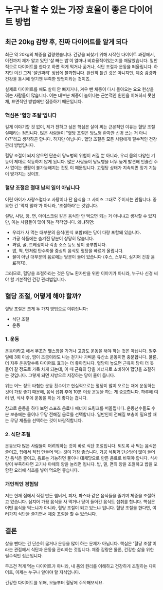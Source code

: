 <!--
{
  "title": "누구나 할 수 있는 가장 효율이 좋은 다이어트 방법",
  "time": "2025-04-15T03:06:00.000Z",
  "description": "누구나 할 수 있는 가장 효율이 좋은 다이어트 방법 최근 20kg 감량 후, 진짜 다이어트를 알게 되다 최근 약 20kg의 체중을 감량했습니다. 건강을 되찾기 위해 시작한 다이어트 과정에서, 이전까지 제가 알고 있던 ‘살 빼는 법’이 얼마나 비효율적이었는지를 깨달았습니다. 일반적으로 다이어트를 한다고 하면 적게 먹거나 굶거나, 식단 조절과 운동을 떠올립니다. 하지만..."
}
-->

# 누구나 할 수 있는 가장 효율이 좋은 다이어트 방법

## 최근 20kg 감량 후, 진짜 다이어트를 알게 되다

최근 약 20kg의 체중을 감량했습니다. 건강을 되찾기 위해 시작한 다이어트 과정에서, 이전까지 제가 알고 있던 ‘살 빼는 법’이 얼마나 비효율적이었는지를 깨달았습니다. 일반적으로 다이어트를 한다고 하면 적게 먹거나 굶거나, 식단 조절과 운동을 떠올립니다. 하지만 이건 그저 '절반짜리' 정답에 불과합니다. 완전히 틀린 것은 아니지만, 체중 감량과 건강을 동시에 얻기엔 부족한 방법이라는 것이죠.

실제로 다이어트를 해도 살이 안 빠지거나, 겨우 뺀 체중이 다시 돌아오는 요요 현상을 겪는 사람들이 많습니다. 이는 대부분 체중이 늘어나는 근본적인 원인을 이해하지 못한 채, 표면적인 방법에만 집중하기 때문입니다.

### 핵심은 '혈당 조절'입니다
길게 이야기할 것 없이, 제가 전하고 싶은 핵심은 살이 찌는 근본적인 이유는 혈당 조절 실패라는 점입니다. 많은 사람들이 "혈당 조절은 당뇨병 환자만 신경 쓰는 거 아니야?"라고 생각하곤 합니다. 하지만 아닙니다. 혈당 조절은 모든 사람에게 필수적인 건강 관리 방법입니다.

혈당 조절이 되지 않으면 단순히 당뇨병의 위험이 커질 뿐 아니라, 우리 몸의 다양한 기능이 제대로 작동하지 않게 됩니다. 많은 사람들이 당뇨병을 너무 늦게 발견해 인슐린 주사 없이는 생활이 불가능해지는 것도 이 때문입니다. 고혈당 상태가 지속되면 장기 기능이 망가지는 것이죠.

### 혈당 조절은 절대 남의 일이 아닙니다
어린 아이가 사랑스럽다고 사탕이나 단 음식을 그 사이즈 그대로 주어서는 안됩니다. 중요한 건 '먹지 말라'가 아니라, '조절하라'는 것입니다.

설탕, 사탕, 빵, 면, 아이스크림 같은 음식만 안 먹으면 되는 거 아니냐고 생각할 수 있지만, 이는 사람들이 많이 하는 착각입니다. 왜냐하면:
- 우리가 사 먹는 대부분의 음식(한식 포함)에는 당이 다량 포함돼 있습니다.
- 가공 식품에는 숨겨진 당분이 상당히 많습니다.
- 과일, 꿀, 드레싱이나 각종 소스 등도 당이 풍부합니다.
- 밥, 떡, 면처럼 탄수화물 중심의 음식도 혈당을 빠르게 올립니다.
- 물이 아닌 대부분의 음료에는 당분이 들어 있습니다 (주스, 스무디, 심지어 건강 음료까지).

그러므로, 혈당을 조절하라는 것은 당뇨 환자만을 위한 이야기가 아니라, 누구나 신경 써야 할 기본적인 건강 관리법입니다.

## 혈당 조절, 어떻게 해야 할까?
혈당 조절은 크게 두 가지 방법으로 이뤄집니다:

- 식단 조절
- 운동

### 1. 운동
운동이라고 해서 무조건 헬스장을 가거나 고강도 운동을 해야 하는 것은 아닙니다. 일주일에 3회 이상, 땀이 조금이라도 나는 걷기나 가벼운 유산소 운동이면 충분합니다. 물론, 더 자주 운동할수록 다이어트 효과는 더 좋아집니다. 혈당이 높으면 근육이 당이 더 못 들어 갈 정도로 가득 차게 되는데, 이 때 근육의 당을 에너지로 소비하여 혈당을 조절하는 것입니다. 그렇게 되면 지방으로 저장하는 당이 줄어 듭니다.

위는 어느 정도 타협한 운동 횟수이고 현실적으로는 혈당이 많이 오르는 때에 운동하는 것이 가장 좋기 때문에, 음식 섭취 후에 10분 이상 운동을 하는 게 중요합니다. 하루에 여러 번, 식사 후에 운동을 하는 게 좋다는 겁니다. 

참고로 운동을 하다 보면 스포츠 음료나 에너지 드링크를 떠올립니다. 운동선수들도 수분 보충에는 물이나 무당 전해질 음료를 선택합니다. 일반인이 전해질 보충이 필요할 때는 무당 제품을 선택하는 것이 바람직합니다.

### 2. 식단 조절
운동보다 많은 사람들이 어려워하는 것이 바로 식단 조절입니다. 되도록 사 먹는 음식은 줄이고, 집에서 직접 만들어 먹는 것이 가장 좋습니다. 가공 식품과 단순당이 많이 들어간 음식은 줄이고, 음료는 가능하면 물이나 대체당으로 만든 음료로 바꿔야 합니다. 식사량이 부족하다면 고기나 야채의 양을 늘리면 됩니다. 밥, 밀, 면의 양을 조절하고 밥을 포함한 요리에 식초를 넣어 먹으면 좋습니다.

### 개인적인 경험담
저는 현재 집에서 직접 만든 햄버거, 피자, 파스타 같은 음식들을 즐기며 체중을 조절하고 있습니다. 심지어 가끔 음식을 사 먹거나 당이 들어간 음식도 섭취를 합니다. 핵심은 어떤 음식을 먹느냐가 아니라, 혈당 조절이 되고 있느냐 입니다. 혈당 조절을 한다면, 여러가지 식단을 즐기면서 체중 조절을 할 수 있습니다.

## 결론
살을 뺀다는 건 단순히 굶거나 운동을 많이 하는 문제가 아닙니다. 핵심은 '혈당 조절'이라는 관점에서 식단과 운동을 관리하는 것입니다. 체중 감량은 물론, 건강한 삶을 위한 필수적인 접근입니다.

무조건 적게 먹는 다이어트가 아니라, 내 몸의 원리를 이해하고 건강하게 조절하는 다이어트, 이제는 누구나 알아야 할 지식입니다.

건강한 다이어트를 위해, 오늘부터 혈당에 주목해보세요.